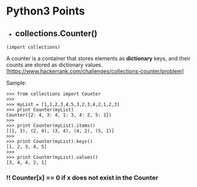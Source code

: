 # Python3 Points

* ## collections.Counter()
```python3
(import collections)
```
A counter is a container that stores elements as **dictionary** keys, and their counts are stored as dictionary values.
[https://www.hackerrank.com/challenges/collections-counter/problem]

Sample: 
```python3
>>> from collections import Counter
>>> 
>>> myList = [1,1,2,3,4,5,3,2,3,4,2,1,2,3]
>>> print Counter(myList)
Counter({2: 4, 3: 4, 1: 3, 4: 2, 5: 1})
>>>
>>> print Counter(myList).items()
[(1, 3), (2, 4), (3, 4), (4, 2), (5, 1)]
>>> 
>>> print Counter(myList).keys()
[1, 2, 3, 4, 5]
>>> 
>>> print Counter(myList).values()
[3, 4, 4, 2, 1]
```
### !! Counter[x] == 0 if x does not exist in the Counter

